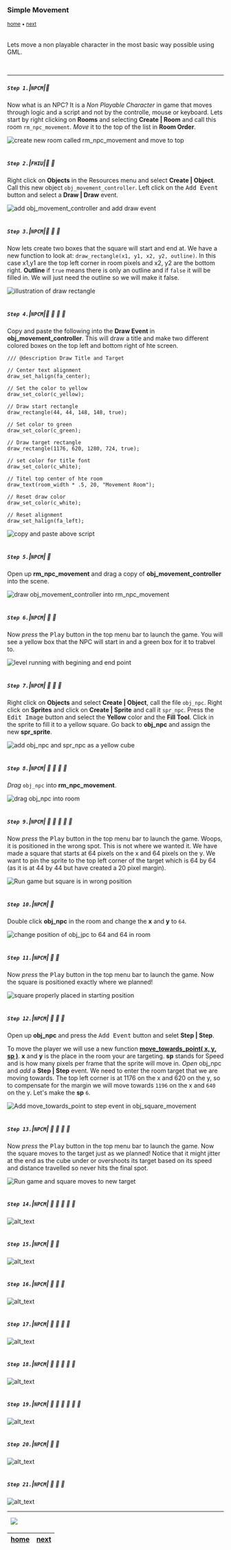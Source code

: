 <img src="https://via.placeholder.com/1000x4/45D7CA/45D7CA" alt="drawing" height="4px"/>

### Simple Movement

<sub>[home](../README.md#user-content-gms2-npc-movement) • [next](../)</sub>

<img src="https://via.placeholder.com/1000x4/45D7CA/45D7CA" alt="drawing" height="4px"/>

Lets move a non playable character in the most basic way possible using GML.

<br>

---


##### `Step 1.`\|`NPCM`|:small_blue_diamond:

Now what is an NPC?  It is a <i>Non Playable Character</i> in game that moves through logic and a script and not by the controlle, mouse or keyboard.  Lets start by right clicking on **Rooms** and selecting **Create | Room** and call this room `rm_npc_movement`. *Move* it to the top of the list in **Room Order**.   

![create new room called rm_npc_movement and move to top](images/RoomMovement.gif)

<img src="https://via.placeholder.com/500x2/45D7CA/45D7CA" alt="drawing" height="2px" alt = ""/>

##### `Step 2.`\|`FHIU`|:small_blue_diamond: :small_blue_diamond: 

Right click on **Objects** in the Resources menu and select **Create | Object**.  Call this new object `obj_movement_controller`. Left click on the <kbd>Add Event</kbd> button and select a **Draw | Draw** event.

![add obj_movement_controller and add draw event](images/ObjMovementController.gif)

<img src="https://via.placeholder.com/500x2/45D7CA/45D7CA" alt="drawing" height="2px" alt = ""/>

##### `Step 3.`\|`NPCM`|:small_blue_diamond: :small_blue_diamond: :small_blue_diamond:

Now lets create two boxes that the square will start and end at. We have a new function to look at: `draw_rectangle(x1, y1, x2, y2, outline)`. In this case x1,y1 are the top left corner in room pixels and x2, y2 are the bottom right.  **Outline** if `true` means there is only an outline and if `false` it will be filled in. We will just need the outline so we will make it false.

![illustration of draw rectangle](images/DrawSquareIllustration.gif)

<img src="https://via.placeholder.com/500x2/45D7CA/45D7CA" alt="drawing" height="2px" alt = ""/>

##### `Step 4.`\|`NPCM`|:small_blue_diamond: :small_blue_diamond: :small_blue_diamond: :small_blue_diamond:

Copy and paste the following into the **Draw Event** in **obj_movement_controller**.  This will draw a title and make two different colored boxes on the top left and bottom right of hte screen.

```gml
/// @description Draw Title and Target

// Center text alignment
draw_set_halign(fa_center);

// Set the color to yellow
draw_set_color(c_yellow);

// Draw start rectangle
draw_rectangle(44, 44, 148, 148, true);

// Set color to green
draw_set_color(c_green);

// Draw target rectangle
draw_rectangle(1176, 620, 1280, 724, true);

// set color for title font
draw_set_color(c_white);

// Titel top center of hte room
draw_text(room_width * .5, 20, "Movement Room");

// Reset draw color
draw_set_color(c_white);

// Reset alignment
draw_set_halign(fa_left);

```
![copy and paste above script](images/copyPasteScript.png)


<img src="https://via.placeholder.com/500x2/45D7CA/45D7CA" alt="drawing" height="2px" alt = ""/>

##### `Step 5.`\|`NPCM`| :small_orange_diamond:

Open up **rm_npc_movement** and drag a copy of **obj_movement_controller** into the scene.

![draw obj_movement_controller into rm_npc_movement](images/drageObjectInRoom.png)

<img src="https://via.placeholder.com/500x2/45D7CA/45D7CA" alt="drawing" height="2px" alt = ""/>

##### `Step 6.`\|`NPCM`| :small_orange_diamond: :small_blue_diamond:

Now *press* the <kbd>Play</kbd> button in the top menu bar to launch the game. You will see a yellow box that the NPC will start in and a green box for it to trabvel to.

![level running with begining and end point](images/EmptyLevel.png)

<img src="https://via.placeholder.com/500x2/45D7CA/45D7CA" alt="drawing" height="2px" alt = ""/>

##### `Step 7.`\|`NPCM`| :small_orange_diamond: :small_blue_diamond: :small_blue_diamond:

Right click on **Objects** and select **Create | Object**, call the file `obj_npc`.  Right click on **Sprites** and click on **Create | Sprite** and call it `spr_npc`. Press the <kbd>Edit Image</kbd> button and select the **Yellow** color and the **Fill Tool**. Click in the sprite to fill it to a yellow square.  Go back to **obj_npc** and assign the new **spr_sprite**.

![add obj_npc and spr_npc as a yellow cube](images/AddObjSprNPC.gif)

<img src="https://via.placeholder.com/500x2/45D7CA/45D7CA" alt="drawing" height="2px" alt = ""/>

##### `Step 8.`\|`NPCM`| :small_orange_diamond: :small_blue_diamond: :small_blue_diamond: :small_blue_diamond:

*Drag* `obj_npc` into **rm_npc_movement**.

![drag obj_npc into room](images/dragnpctoroom.png)

<img src="https://via.placeholder.com/500x2/45D7CA/45D7CA" alt="drawing" height="2px" alt = ""/>

##### `Step 9.`\|`NPCM`| :small_orange_diamond: :small_blue_diamond: :small_blue_diamond: :small_blue_diamond: :small_blue_diamond:

Now *press* the <kbd>Play</kbd> button in the top menu bar to launch the game. Woops, it is positioned in the wrong spot.  This is not where we wanted it.  We have made a square that starts at 64 pixels on the x and 64 pixels on the y. We want to pin the sprite to the top left corner of the target which is 64 by 64 (as it is at 44 by 44 but have created a 20 pixel margin).

![Run game but square is in wrong position](images/placeSquare.png)

<img src="https://via.placeholder.com/500x2/45D7CA/45D7CA" alt="drawing" height="2px" alt = ""/>

##### `Step 10.`\|`NPCM`| :large_blue_diamond:

Double click **obj_npc** in the room and change the **x** and **y** to `64`.

![change position of obj_jpc to 64 and 64 in room](images/positionNPCinRoom.png)

<img src="https://via.placeholder.com/500x2/45D7CA/45D7CA" alt="drawing" height="2px" alt = ""/>

##### `Step 11.`\|`NPCM`| :large_blue_diamond: :small_blue_diamond: 

Now *press* the <kbd>Play</kbd> button in the top menu bar to launch the game. Now the square is positioned exactly where we planned!

![square properly placed in starting position](images/squareInStartingPosition.png)

<img src="https://via.placeholder.com/500x2/45D7CA/45D7CA" alt="drawing" height="2px" alt = ""/>


##### `Step 12.`\|`NPCM`| :large_blue_diamond: :small_blue_diamond: :small_blue_diamond: 

Open up **obj_npc** and press the <kbd>Add Event</kbd> button and selet **Step | Step**.

To move the player we will use a new function **[move_towards_point( x, y, sp )](https://manual.yoyogames.com/GameMaker_Language/GML_Reference/Movement_And_Collisions/Movement/move_towards_point.htm)**. **x** and **y** is the place in the room your are targeting.  **sp** stands for Speed and is how many pixels per frame that the sprite will move in.  *Open* obj_npc and *add* a **Step | Step** event.  We need to enter the room target that we are moving towards.  The top left corner is at 1176 on the x and 620 on the y, so to compensate for the margin we will move towards `1196` on the x and `640` on the y.  Let's make the **sp** `6`.

![Add move_towards_point to step event in obj_square_movement](images/MoveTowardsScript.gif)

<img src="https://via.placeholder.com/500x2/45D7CA/45D7CA" alt="drawing" height="2px" alt = ""/>

##### `Step 13.`\|`NPCM`| :large_blue_diamond: :small_blue_diamond: :small_blue_diamond:  :small_blue_diamond: 

Now *press* the <kbd>Play</kbd> button in the top menu bar to launch the game. Now the square moves to the target just as we planned! Notice that it might jitter at the end as the cube under or overshoots its target based on its speed and distance travelled so never hits the final spot.  

![Run game and square moves to new target](images/MoveTowardsTarget.gif)

<img src="https://via.placeholder.com/500x2/45D7CA/45D7CA" alt="drawing" height="2px" alt = ""/>

##### `Step 14.`\|`NPCM`| :large_blue_diamond: :small_blue_diamond: :small_blue_diamond: :small_blue_diamond:  :small_blue_diamond: 

![alt_text](images/.png)

<img src="https://via.placeholder.com/500x2/45D7CA/45D7CA" alt="drawing" height="2px" alt = ""/>

##### `Step 15.`\|`NPCM`| :large_blue_diamond: :small_orange_diamond: 

![alt_text](images/.png)

<img src="https://via.placeholder.com/500x2/45D7CA/45D7CA" alt="drawing" height="2px" alt = ""/>

##### `Step 16.`\|`NPCM`| :large_blue_diamond: :small_orange_diamond:   :small_blue_diamond: 

![alt_text](images/.png)

<img src="https://via.placeholder.com/500x2/45D7CA/45D7CA" alt="drawing" height="2px" alt = ""/>

##### `Step 17.`\|`NPCM`| :large_blue_diamond: :small_orange_diamond: :small_blue_diamond: :small_blue_diamond:

![alt_text](images/.png)

<img src="https://via.placeholder.com/500x2/45D7CA/45D7CA" alt="drawing" height="2px" alt = ""/>

##### `Step 18.`\|`NPCM`| :large_blue_diamond: :small_orange_diamond: :small_blue_diamond: :small_blue_diamond: :small_blue_diamond:

![alt_text](images/.png)

<img src="https://via.placeholder.com/500x2/45D7CA/45D7CA" alt="drawing" height="2px" alt = ""/>

##### `Step 19.`\|`NPCM`| :large_blue_diamond: :small_orange_diamond: :small_blue_diamond: :small_blue_diamond: :small_blue_diamond: :small_blue_diamond:

![alt_text](images/.png)

<img src="https://via.placeholder.com/500x2/45D7CA/45D7CA" alt="drawing" height="2px" alt = ""/>

##### `Step 20.`\|`NPCM`| :large_blue_diamond: :large_blue_diamond:

![alt_text](images/.png)

<img src="https://via.placeholder.com/500x2/45D7CA/45D7CA" alt="drawing" height="2px" alt = ""/>

##### `Step 21.`\|`NPCM`| :large_blue_diamond: :large_blue_diamond: :small_blue_diamond:

![alt_text](images/.png)

___


<img src="https://via.placeholder.com/1000x4/dba81a/dba81a" alt="drawing" height="4px" alt = ""/>

<img src="https://via.placeholder.com/1000x100/45D7CA/000000/?text=Next Up - ADD NEXT TNPCME">

<img src="https://via.placeholder.com/1000x4/dba81a/dba81a" alt="drawing" height="4px" alt = ""/>

| [home](../README.md#user-content-gms2-npc-movement) | [next](../)|
|---|---|

